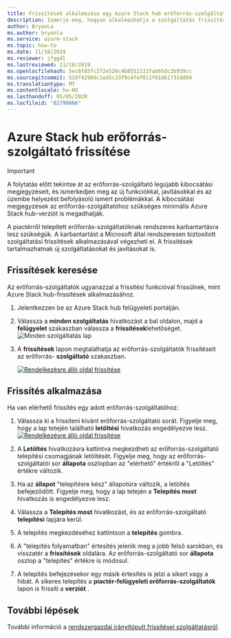 ```yaml
---
title: Frissítések alkalmazása egy Azure Stack hub erőforrás-szolgáltatón.
description: Ismerje meg, hogyan alkalmazhatja a szolgáltatás frissítését Azure Stack hub erőforrás-szolgáltatóján.
author: BryanLa
ms.author: bryanla
ms.service: azure-stack
ms.topic: how-to
ms.date: 11/18/2019
ms.reviewer: jfggdl
ms.lastreviewed: 11/18/2019
ms.openlocfilehash: 5ec6f85fc2f2e526c4b85521337ab65dc2b939cc
ms.sourcegitcommit: 519f4298dc1ed5c33f9c4fef811f61d61731dd84
ms.translationtype: MT
ms.contentlocale: hu-HU
ms.lasthandoff: 05/05/2020
ms.locfileid: "82799866"
---
```

# <a name="how-to-update-an-azure-stack-hub-resource-provider"></a>Azure Stack hub erőforrás-szolgáltató frissítése

> [!IMPORTANT]
> A folytatás előtt tekintse át az erőforrás-szolgáltató legújabb kibocsátási megjegyzéseit, és ismerkedjen meg az új funkciókkal, javításokkal és az üzembe helyezést befolyásoló ismert problémákkal. A kibocsátási megjegyzések az erőforrás-szolgáltatóhoz szükséges minimális Azure Stack hub-verziót is megadhatják.

A piactérről telepített erőforrás-szolgáltatóknak rendszeres karbantartásra lesz szükségük. A karbantartást a Microsoft által rendszeresen biztosított szolgáltatási frissítések alkalmazásával végezheti el. A frissítések tartalmazhatnak új szolgáltatásokat és javításokat is.  

## <a name="check-for-updates"></a>Frissítések keresése

Az erőforrás-szolgáltatók ugyanazzal a frissítési funkcióval frissülnek, mint Azure Stack hub-frissítések alkalmazásához.

1. Jelentkezzen be az Azure Stack hub felügyeleti portálján.
2. Válassza a **minden szolgáltatás** hivatkozást a bal oldalon, majd a **felügyelet** szakaszban válassza a **frissítések**lehetőséget.
   ![Minden szolgáltatás lap](media/resource-provider-apply-updates/1-all-services.png)

3. A **frissítések** lapon megtalálhatja az erőforrás-szolgáltatók frissítéseit az erőforrás- **szolgáltató** szakaszban.

   [![Rendelkezésre álló oldal frissítése](media/resource-provider-apply-updates/3-update-available.png)](media/resource-provider-apply-updates/3-update-available.png#lightbox)

## <a name="apply-an-update"></a>Frissítés alkalmazása

Ha van elérhető frissítés egy adott erőforrás-szolgáltatóhoz:

1. Válassza ki a frissíteni kívánt erőforrás-szolgáltató sorát. Figyelje meg, hogy a lap tetején található **letöltési** hivatkozás engedélyezve lesz.
   [![Rendelkezésre álló oldal frissítése](media/resource-provider-apply-updates/4-download.png)](media/resource-provider-apply-updates/3-update-available.png#lightbox)

2. A **Letöltés** hivatkozásra kattintva megkezdheti az erőforrás-szolgáltató telepítési csomagjának letöltését. Figyelje meg, hogy az erőforrás-szolgáltatói sor **állapota** oszlopban az "elérhető" értékről a "Letöltés" értékre változik.
3. Ha az **állapot** "telepítésre kész" állapotúra változik, a letöltés befejeződött. Figyelje meg, hogy a lap tetején a **Telepítés most** hivatkozás is engedélyezve lesz.
4. Válassza a **Telepítés most** hivatkozást, és az erőforrás-szolgáltató **telepítési** lapjára kerül. 
5. A telepítés megkezdéséhez kattintson a **telepítés** gombra.
6. A "telepítés folyamatban" értesítés jelenik meg a jobb felső sarokban, és visszatér a **frissítések** oldalára. Az erőforrás-szolgáltató sor **állapota** oszlop a "telepítés" értékre is módosul.
7. A telepítés befejezésekor egy másik értesítés is jelzi a sikert vagy a hibát. A sikeres telepítés a **piactér-felügyeleti erőforrás-szolgáltatók** lapon is frissíti a **verziót** .

## <a name="next-steps"></a>További lépések

További információ a [rendszergazdai irányítópult frissítései szolgáltatásról](azure-stack-apply-updates.md).
